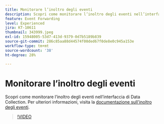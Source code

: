 ```yaml
---
title: Monitorare l’inoltro degli eventi
description: Scopri come monitorare l’inoltro degli eventi nell’interfaccia di raccolta dati.
feature: Event Forwarding
level: Experienced
jira: KT-10611
thumbnail: 343999.jpeg
exl-id: 15948005-53d7-413d-9379-0d7b5189b839
source-git-commit: 286c85aa88d44574f00ded67f0de8e0c945a153e
workflow-type: tm+mt
source-wordcount: '38'
ht-degree: 28%

---
```


# Monitorare l’inoltro degli eventi

Scopri come monitorare l’inoltro degli eventi nell’interfaccia di Data Collection. Per ulteriori informazioni, visita la [documentazione sull&#39;inoltro degli eventi](https://experienceleague.adobe.com/docs/experience-platform/tags/event-forwarding/overview.html?lang=it).

>[!VIDEO](https://video.tv.adobe.com/v/343999?learn=on&enablevpops)
